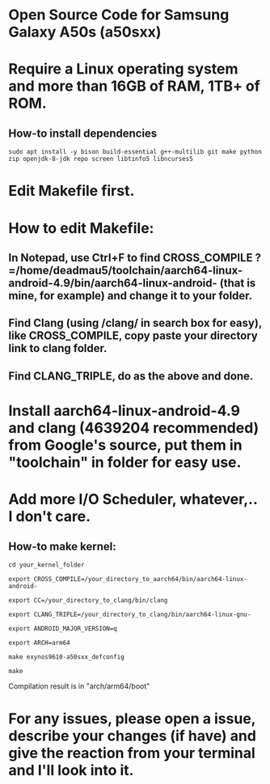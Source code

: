 # Open Source Code for Samsung Galaxy A50s (a50sxx) 

# Require a Linux operating system and more than 16GB of RAM, 1TB+ of ROM.
## How-to install dependencies
```
sudo apt install -y bison build-essential g++-multilib git make python zip openjdk-8-jdk repo screen libtinfo5 libncurses5
```
# Edit Makefile first.
# How to edit Makefile:
## In Notepad, use Ctrl+F to find CROSS_COMPILE	?=/home/deadmau5/toolchain/aarch64-linux-android-4.9/bin/aarch64-linux-android- (that is mine, for example) and change it to your folder.
## Find Clang (using /clang/ in search box for easy), like CROSS_COMPILE, copy paste your directory link to clang folder.
## Find CLANG_TRIPLE, do as the above and done.

# Install aarch64-linux-android-4.9 and clang (4639204 recommended) from Google's source, put them in "toolchain" in  folder for easy use.
# Add more I/O Scheduler, whatever,.. I don't care.

## How-to make kernel:

```
cd your_kernel_folder
```
```
export CROSS_COMPILE=/your_directory_to_aarch64/bin/aarch64-linux-android-
```
```
export CC=/your_directory_to_clang/bin/clang
```
```
export CLANG_TRIPLE=/your_directory_to_clang/bin/aarch64-linux-gnu-
```
```
export ANDROID_MAJOR_VERSION=q
```
```
export ARCH=arm64
```
```
make exynos9610-a50sxx_defconfig
```
```
make
```

Сompilation result is in "arch/arm64/boot"

# For any issues, please open a issue, describe your changes (if have) and give the reaction from your terminal and I'll look into it.

